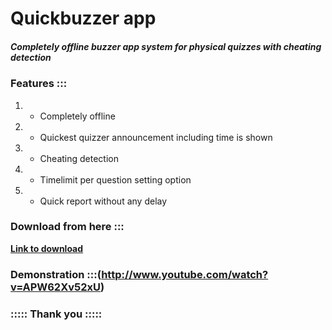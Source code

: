# Quickbuzzer app
##### Completely offline buzzer app system for physical quizzes with cheating detection

### Features :::

1. - Completely offline 
2. - Quickest quizzer announcement including time is shown
3. - Cheating detection
4. - Timelimit per question setting option
5. - Quick report without any delay

### Download from here :::
[**Link to download**](https://github.com/VighneshNS2008/quickbuzzer_app/raw/main/quickbuzzer.apk)

### Demonstration :::(http://www.youtube.com/watch?v=APW62Xv52xU)

### ::::: Thank you :::::
